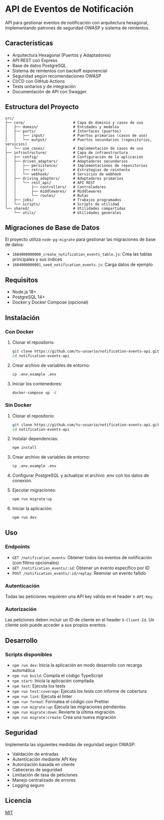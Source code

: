 # API de Eventos de Notificación

API para gestionar eventos de notificación con arquitectura hexagonal, implementando patrones de seguridad OWASP y sistema de reintentos.

## Características

- Arquitectura Hexagonal (Puertos y Adaptadores)
- API REST con Express
- Base de datos PostgreSQL
- Sistema de reintentos con backoff exponencial
- Seguridad según recomendaciones OWASP
- CI/CD con GitHub Actions
- Tests unitarios y de integración
- Documentación de API con Swagger

## Estructura del Proyecto

```
src/
├── core/                      # Capa de dominio y casos de uso
│   ├── domain/                # Entidades y modelos
│   ├── ports/                 # Interfaces (puertos)
│   │   ├── input/             # Puertos primarios (casos de uso)
│   │   └── output/            # Puertos secundarios (repositorios, servicios)
│   └── use_cases/             # Implementación de casos de uso
├── infrastructure/            # Capa de infraestructura
│   ├── config/                # Configuración de la aplicación
│   ├── driven_adapters/       # Adaptadores secundarios
│   │   ├── persistence/       # Implementaciones de repositorios
│   │   ├── retry/             # Estrategias de reintento
│   │   └── webhook/           # Servicios de webhook
│   ├── driving_adapters/      # Adaptadores primarios
│   │   └── rest_api/          # API REST
│   │       ├── controllers/   # Controladores
│   │       ├── middlewares/   # Middlewares
│   │       └── routes/        # Rutas
│   ├── jobs/                  # Trabajos programados
│   └── scripts/               # Scripts de utilidad
└── shared/                    # Utilidades compartidas
    └── utils/                 # Utilidades generales
```

## Migraciones de Base de Datos

El proyecto utiliza `node-pg-migrate` para gestionar las migraciones de base de datos:

- `1684000000000_create_notification_events_table.js`: Crea las tablas principales y sus índices
- `1684000000001_seed_notification_events.js`: Carga datos de ejemplo

## Requisitos

- Node.js 18+
- PostgreSQL 14+
- Docker y Docker Compose (opcional)

## Instalación

### Con Docker

1. Clonar el repositorio:
   ```bash
   git clone https://github.com/tu-usuario/notification-events-api.git
   cd notification-events-api
   ```

2. Crear archivo de variables de entorno:
   ```bash
   cp .env.example .env
   ```

3. Iniciar los contenedores:
   ```bash
   docker-compose up -d
   ```

### Sin Docker

1. Clonar el repositorio:
   ```bash
   git clone https://github.com/tu-usuario/notification-events-api.git
   cd notification-events-api
   ```

2. Instalar dependencias:
   ```bash
   npm install
   ```

3. Crear archivo de variables de entorno:
   ```bash
   cp .env.example .env
   ```

4. Configurar PostgreSQL y actualizar el archivo .env con los datos de conexión.

5. Ejecutar migraciones:
   ```bash
   npm run migrate:up
   ```

6. Iniciar la aplicación:
   ```bash
   npm run dev
   ```

## Uso

### Endpoints

- `GET /notification_events`: Obtener todos los eventos de notificación (con filtros opcionales)
- `GET /notification_events/:id`: Obtener un evento específico por ID
- `POST /notification_events/:id/replay`: Reenviar un evento fallido

### Autenticación

Todas las peticiones requieren una API key válida en el header `X-API-Key`.

### Autorización

Las peticiones deben incluir un ID de cliente en el header `X-Client-Id`. Un cliente solo puede acceder a sus propios eventos.

## Desarrollo

### Scripts disponibles

- `npm run dev`: Inicia la aplicación en modo desarrollo con recarga automática
- `npm run build`: Compila el código TypeScript
- `npm start`: Inicia la aplicación compilada
- `npm test`: Ejecuta los tests
- `npm run test:coverage`: Ejecuta los tests con informe de cobertura
- `npm run lint`: Ejecuta el linter
- `npm run format`: Formatea el código con Prettier
- `npm run migrate:up`: Ejecuta las migraciones pendientes
- `npm run migrate:down`: Revierte la última migración
- `npm run migrate:create`: Crea una nueva migración

## Seguridad

Implementa las siguientes medidas de seguridad según OWASP:

- Validación de entradas
- Autenticación mediante API Key
- Autorización basada en cliente
- Cabeceras de seguridad
- Limitación de tasa de peticiones
- Manejo centralizado de errores
- Logging seguro

## Licencia

[MIT](LICENSE)